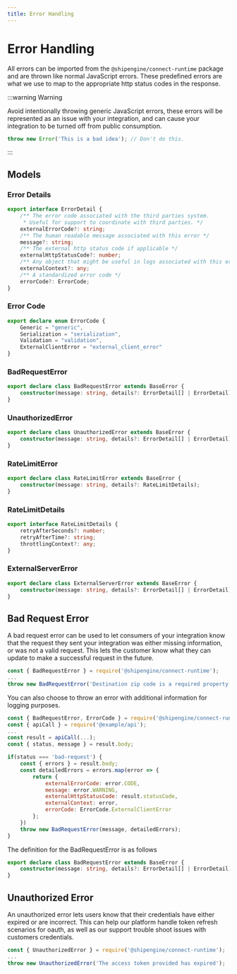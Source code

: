 ```yaml
---
title: Error Handling
---
```

# Error Handling
All errors can be imported from the `@shipengine/connect-runtime` package and are thrown like normal JavaScript errors. These predefined errors are what we use to map to the appropriate http status codes in the response.

:::warning Warning

Avoid intentionally throwing generic JavaScript errors, these errors will be represented as an issue with your integration, and can cause your integration to be turned off from public consumption.
```JavaScript
throw new Error('This is a bad idea'); // Don't do this.
```

:::

## Models
### Error Details
```TypeScript
export interface ErrorDetail {
    /** The error code associated with the third parties system.
     * Useful for support to coordinate with third parties. */
    externalErrorCode?: string;
    /** The human readable message associated with this error */
    message?: string;
    /** The external http status code if applicable */
    externalHttpStatusCode?: number;
    /** Any object that might be useful in logs associated with this error */
    externalContext?: any;
    /** A standardized error code */
    errorCode?: ErrorCode;
}
```
### Error Code
```TypeScript
export declare enum ErrorCode {
    Generic = "generic",
    Serialization = "serialization",
    Validation = "validation",
    ExternalClientError = "external_client_error"
}
```
### BadRequestError
```TypeScript
export declare class BadRequestError extends BaseError {
    constructor(message: string, details?: ErrorDetail[] | ErrorDetail);
}
```

### UnauthorizedError
```TypeScript
export declare class UnauthorizedError extends BaseError {
    constructor(message: string, details?: ErrorDetail[] | ErrorDetail);
}
```

### RateLimitError
```TypeScript
export declare class RateLimitError extends BaseError {
    constructor(message: string, details?: RateLimitDetails);
}
```

### RateLimitDetails
```TypeScript
export interface RateLimitDetails {
    retryAfterSeconds?: number;
    retryAfterTime?: string;
    throttlingContext?: any;
}
```

### ExternalServerError
```TypeScript
export declare class ExternalServerError extends BaseError {
    constructor(message: string, details?: ErrorDetail[] | ErrorDetail);
}
```

## Bad Request Error
A bad request error can be used to let consumers of your integration know that the request they sent your integration was either missing information, or was not a valid request. This lets the customer know what they can update to make a successful request in the future.

```JavaScript
const { BadRequestError } = require('@shipengine/connect-runtime');
...
throw new BadRequestError('Destination zip code is a required property.');
```

You can also choose to throw an error with additional information for logging purposes.

```JavaScript
const { BadRequestError, ErrorCode } = require('@shipengine/connect-runtime');
const { apiCall } = require('@example/api');
...
const result = apiCall(...);
const { status, message } = result.body;

if(status === 'bad-request') {
    const { errors } = result.body;
    const detailedErrors = errors.map(error => {
        return {
            externalErrorCode: error.CODE,
            message: error.WARNING,
            externalHttpStatusCode: result.statusCode,
            externalContext: error,
            errorCode: ErrorCode.ExternalClientError
        };
    })
    throw new BadRequestError(message, detailedErrors);
}
```
The definition for the BadRequestError is as follows
```TypeScript
export declare class BadRequestError extends BaseError {
    constructor(message: string, details?: ErrorDetail[] | ErrorDetail);
}
```

## Unauthorized Error
An unauthorized error lets users know that their credentials have either expired or are incorrect. This can help our platform handle token refresh scenarios for oauth, as well as our support trouble shoot issues with customers credentials.

```JavaScript
const { UnauthorizedError } = require('@shipengine/connect-runtime');
...
throw new UnauthorizedError('The access token provided has expired');
```
